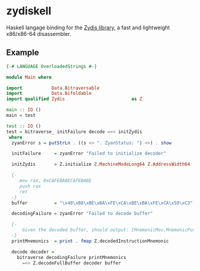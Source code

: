 # zydiskell

Haskell langage binding for the [Zydis library](https://github.com/zyantific/zydis), a fast and lightweight x86/x86-64 disassembler.

## Example
```haskell
{-# LANGUAGE OverloadedStrings #-}

module Main where

import           Data.Bitraversable
import           Data.Bifoldable
import qualified Zydis                         as Z

main :: IO ()
main = test

test :: IO ()
test = bitraverse_ initFailure decode =<< initZydis
 where
  zyanError s = putStrLn . ((s <> ". ZyanStatus: ") <>) . show

  initFailure     = zyanError "Failed to initialize decoder"

  initZydis       = Z.initialize Z.MachineModeLong64 Z.AddressWidth64

  {-
     mov rax, 0xCAFEBABECAFEBABE
     push rax
     ret
  -}
  buffer          = "\x48\xB8\xBE\xBA\xFE\xCA\xBE\xBA\xFE\xCA\x50\xC3"

  decodingFailure = zyanError "Failed to decode buffer"

  {-
      Given the decoded buffer, should output: [MnemonicMov,MnemonicPush,MnemonicRet]
  -}
  printMnemonics  = print . fmap Z.decodedInstructionMnemonic

  decode decoder =
    bitraverse decodingFailure printMnemonics
      =<< Z.decodeFullBuffer decoder buffer
```
